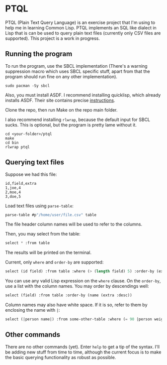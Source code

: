 # PTQL

PTQL (Plain Text Query Language) is an exercise project that I'm using to
help me in learning Common Lisp. PTQL implements an SQL like dialect in Lisp
that is can be used to query plain text files (currently only CSV files are
supported). This project is a work in progress.

## Running the program

To run the program, use the SBCL implementation (There's a warning suppression
macro which uses SBCL specific stuff, apart from that the program should run
fine on any other implementation).

```shell
sudo pacman -Sy sbcl
```

Also, you must install ASDF. I recommend installing quicklisp, which already
installs ASDF. Their site contains precise
[instructions](https://www.quicklisp.org/beta/).

Clone the repo, then run Make on the repo main folder.

I also recommend installing `rlwrap`, because the default input for SBCL sucks.
This is optional, but the program is pretty lame without it.

```shell
cd <your-folder>/ptql
make
cd bin
rlwrap ptql
```

## Querying text files

Suppose we had this file:

```csv
id,field,extra
1,joe,4
2,moe,4
3,doe,5
```

Load text files using `parse-table`:

```lisp
parse-table #p"/home/user/file.csv" table
```

The file header column names will be used to refer to the columns.

Then, you may select from the table:

```lisp
select * :from table
```

The results will be printed on the terminal.

Current, only `where` and `order-by` are supported:

```lisp
select (id field) :from table :where (> (length field) 5) :order-by (extra)
```

You can use any valid Lisp expression on the `where` clause. On the `order-by`,
use a list with the column names. You may order by descendings well:

```lisp
select (field) :from table :order-by (name (extra :desc))
```

Column names may also have white space. If it is so, refer to them by enclosing
the name with `|`:

```lisp
select (|person name|) :from some-other-table :where (= 90 |person weight|)
```

## Other commands

There are no other commands (yet). Enter `help` to get a tip of the syntax.
I'll be adding new stuff from time to time, although the current focus is to
make the basic querying functionality as robust as possible.
